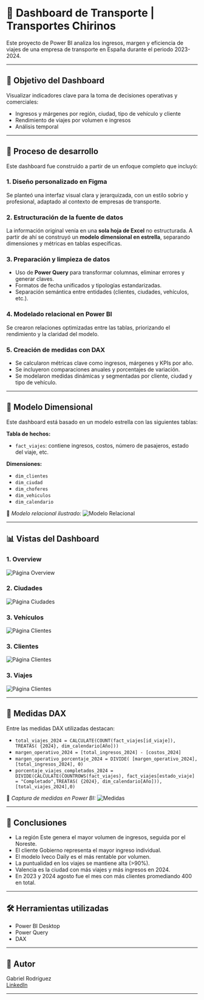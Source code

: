 # 🚚 Dashboard de Transporte | Transportes Chirinos

Este proyecto de Power BI analiza los ingresos, margen y eficiencia de viajes de una empresa de transporte en España durante el periodo 2023-2024.

---

## 🎯 Objetivo del Dashboard

Visualizar indicadores clave para la toma de decisiones operativas y comerciales:

- Ingresos y márgenes por región, ciudad, tipo de vehículo y cliente
- Rendimiento de viajes por volumen e ingresos
- Análisis temporal

---

## 🧪 Proceso de desarrollo

Este dashboard fue construido a partir de un enfoque completo que incluyó:

### 1. Diseño personalizado en Figma
Se planteó una interfaz visual clara y jerarquizada, con un estilo sobrio y profesional, adaptado al contexto de empresas de transporte.

### 2. Estructuración de la fuente de datos
La información original venía en una **sola hoja de Excel** no estructurada. A partir de ahí se construyó un **modelo dimensional en estrella**, separando dimensiones y métricas en tablas específicas.

### 3. Preparación y limpieza de datos
- Uso de **Power Query** para transformar columnas, eliminar errores y generar claves.
- Formatos de fecha unificados y tipologías estandarizadas.
- Separación semántica entre entidades (clientes, ciudades, vehículos, etc.).

### 4. Modelado relacional en Power BI
Se crearon relaciones optimizadas entre las tablas, priorizando el rendimiento y la claridad del modelo.

### 5. Creación de medidas con DAX
- Se calcularon métricas clave como ingresos, márgenes y KPIs por año.
- Se incluyeron comparaciones anuales y porcentajes de variación.
- Se modelaron medidas dinámicas y segmentadas por cliente, ciudad y tipo de vehículo.

---

## 🧱 Modelo Dimensional

Este dashboard está basado en un modelo estrella con las siguientes tablas:

**Tabla de hechos:**
- `fact_viajes`: contiene ingresos, costos, número de pasajeros, estado del viaje, etc.

**Dimensiones:**
- `dim_clientes`
- `dim_ciudad`
- `dim_choferes`
- `dim_vehiculos`
- `dim_calendario`
  
📌 *Modelo relacional ilustrado:*
![Modelo Relacional](./modelo_relacional.png)

---

## 📊 Vistas del Dashboard

### 1. Overview
![Página Overview](./01.overview.png)

### 2. Ciudades
![Página Ciudades](./02.ciudades.png)

### 3. Vehículos
![Página Clientes](./03.vehiculos.png)

### 3. Clientes
![Página Clientes](./04.clientes.png)

### 3. Viajes
![Página Clientes](./05.viajes.png)

---

## 🧠 Medidas DAX

Entre las medidas DAX utilizadas destacan:

- `total_viajes_2024 = CALCULATE(COUNT(fact_viajes[id_viaje]), TREATAS( {2024}, dim_calendario[Año]))`
- `margen_operativo_2024 = [total_ingresos_2024] - [costos_2024]`
- `margen_operativo_porcentaje_2024 = DIVIDE( [margen_operativo_2024], [total_ingresos_2024], 0)`
- `porcentaje_viajes_completados_2024 = DIVIDE(CALCULATE(COUNTROWS(fact_viajes), fact_viajes[estado_viaje] = "Completado",TREATAS( {2024}, dim_calendario[Año])), [total_viajes_2024],0)`

📌 *Captura de medidas en Power BI:*
![Medidas](./medidas.png)

---

## 🧩 Conclusiones

- La región Este genera el mayor volumen de ingresos, seguida por el Noreste.
- El cliente Gobierno representa el mayor ingreso individual.
- El modelo Iveco Daily es el más rentable por volumen.
- La puntualidad en los viajes se mantiene alta (>90%).
- Valencia es la ciudad con más viajes y más ingresos en 2024.
- En 2023 y 2024 agosto fue el mes con más clientes promediando 400 en total.

---

## 🛠️ Herramientas utilizadas

- Power BI Desktop
- Power Query
- DAX

---

## 👤 Autor

Gabriel Rodríguez  
[LinkedIn](https://www.linkedin.com/in/gabriel-rodr%C3%ADguez-4b4a6216b/)

---
